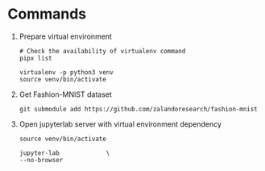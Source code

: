 
# Commands

1. Prepare virtual environment

    ``` shell
    # Check the availability of virtualenv command
    pipx list

    virtualenv -p python3 venv
    source venv/bin/activate
    ```

2. Get Fashion-MNIST dataset

    ``` shell
    git submodule add https://github.com/zalandoresearch/fashion-mnist
    ```

3. Open jupyterlab server with virtual environment dependency

    ``` shell
    source venv/bin/activate

    jupyter-lab             \
    --no-browser
    ```


<!---

2. Install dependencies

    ``` shell
    pip3 install -r requirements.txt
    ```
--->